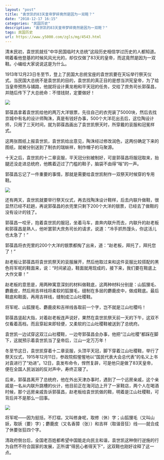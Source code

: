 ```yaml
---
layout: "post"
title: "袁世凯的83天皇帝梦碎竟然是因为一双鞋？"
date: "2018-12-17 16:15"
categories: "民国历史"
description: "袁世凯的83天皇帝梦碎竟然是因为一双鞋？"
tags: 民国历史
url: https://www.y5000.com/zgls/mg/4543.html
---
```






清末民初，袁世凯就任“中华民国临时大总统”这段历史相信学过历史的人都知道。明着看他登基的时候风风光光的，却仅仅做了83天的皇帝，而这竟然是因为一双鞋。小编给大家说说这是为什么。

1913年12月23日冬至节，登上了民国大总统宝座的袁世凯要在天坛举行祭天仪式。当民国大总统不是袁世凯的目的，袁世凯的真正目的是想当洪宪皇帝，为了给当皇帝预热与铺路，他就将设计黄龙袍和平天冠的任务，交给了庶务司长郭葆昌，并随后传下了大总统命：不惜钱财，定要做好！

![](https://img.y5000.com/uploads/allimg/161103/134329AM-0.jpg)

郭葆昌拿着袁世凯给他的两万大洋银票，先往自己的衣兜装了5000块，然后去找京城中有名的设计师陶洙，真是有钱好办事，500个大洋花出去后，这位陶设计师，只用了三天时间，就为郭葆昌画出了袁世凯祭天时，所穿戴的衮服和冠冕样式。

这两张图纸上报袁世凯，袁世凯给出意见，陶洙经过修改润色，这两份确定下来的图纸，就被分别送到了制衣的瑞蚨祥，制作帽子的马聚源。

十天之后，袁世凯的十二章衮服，平天冠分别被制好，可是郭葆昌将服冠取来，抬腿还没走进总统府，他瞧着迈过了门槛的鞋子，脑袋不由得“嗡”的一声。

郭葆昌忘记了一件重要的事情，那就是需要给袁世凯制作一双祭天时候穿的专用鞋。

![](https://img.y5000.com/uploads/allimg/161103/1343294123-1.jpg)

还有两天，袁世凯就要举行祭天仪式，再去找陶洙设计鞋样，后去内联升做鞋，很显然已经不赶趟，再说郭葆昌的衣兜里只剩下200个大洋的银票，已经去了做鞋的没有设计的钱了。

郭葆昌一咬牙，抱着袁世凯的服冠，坐着马车，直奔内联升而去，内联升的赵老板和郭葆昌是熟人，他听罢郭大庶务司长的请求，说道：“冷手抓热馒头，你这活儿也太急了！”

郭葆昌将衣兜里的200个大洋的银票都掏了出来，道：“赵老板，拜托了，拜托您了！”

赵老板让郭葆昌将袁世凯祭天的衮服展开，然后他取过来和这件衮服比较搭配的黑色将军呢的鞋面来，说：“时间紧迫，鞋面就用现成的，接下来，我们要在鞋底上大作文章！”

赵老板的意思是，用两种寓意深刻的材料做鞋底，这两种材料分别是：山狐狸毛、麝鹿皮，然后用吉祥线将柔软的狐狸毛，缝制在多层的麝鹿皮中，做成鞋底。最后鞋底和鞋面，再用吉祥线，缝制成江山社稷鞋。

将军呢、山狐狸毛、麝鹿皮和吉祥线各取前一个字，岂不就是江山社稷吗！

郭葆昌竖起大指，对着赵老板连声说好，果然在袁世凯祭天前一天的下午，这双不仅看着高档，而且穿起来即轻便，又柔软的江山社稷鞋被送到了总统府。

袁世凯一边试穿这双江山社稷鞋，一边夸郭葆昌会办事，他把“江山社稷”都踩在脚下，这就预示着袁世凯当了皇帝后，江山一定万万年！

冬至节这日，袁世凯穿着十二章衮服，头顶平天冠，脚下穿着江山社稷鞋，举行了祭天仪式，1915年12月11日，参政院假惺惺地以“国民代表大会总代表”的名义上书对袁进行了“劝进”。12日，袁发布命令，悍然复辟，可是他只是做了83天皇帝，便在全国人民汹汹的反对声中，寿终正寝了。

后来，郭葆昌离开了总统府，他在外出天津办事时，遇到了一个远房亲戚，这个亲戚是一名从内联升跳槽的伙计，他目前正在海河边上开了一家鞋店，两个人在喝酒时候，那个远房亲戚告诉郭葆昌，赵老板给袁世凯做的鞋，明着是江山社稷鞋，可背后并不是那么一回事。

![](https://img.y5000.com/uploads/allimg/161103/1343294919-2.jpg)

将军呢——因为挺括，不打褶，又叫修身呢，取修（休）字；山狐狸毛（又叫山妖，取妖（要）字）；麝鹿皮（又名香獐（张））和吉祥（取谐音狂）线——就合成了休要张狂四个字。

清政府倒台后，全国老百姓都希望中国能走向民主和谐，袁世凯这种倒行逆施的行为自然不符合国家的发展，正所谓“得民心者得天下”，这双鞋也刚好诠释了这一点。
